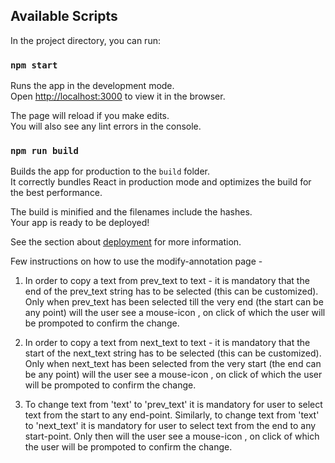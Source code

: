 ## Available Scripts

In the project directory, you can run:

### `npm start`

Runs the app in the development mode.<br />
Open [http://localhost:3000](http://localhost:3000) to view it in the browser.

The page will reload if you make edits.<br />
You will also see any lint errors in the console.


### `npm run build`

Builds the app for production to the `build` folder.<br />
It correctly bundles React in production mode and optimizes the build for the best performance.

The build is minified and the filenames include the hashes.<br />
Your app is ready to be deployed!

See the section about [deployment](https://facebook.github.io/create-react-app/docs/deployment) for more information.

Few instructions on how to use the modify-annotation page - 

1. In order to copy a text from prev_text to text - it is mandatory that the end
    of the prev_text string has to be selected (this can be customized). Only when prev_text has been selected till the very end (the start can be any point) will the user see a mouse-icon , on click of which the user will be prompoted to confirm the change.

2. In order to copy a text from next_text to text - it is mandatory that the     start of the next_text string has to be selected (this can be customized). Only when next_text has been selected from the very start (the end can be any point) will the user see a mouse-icon , on click of which the user will be prompoted to confirm the change. 

3. To change text from 'text' to 'prev_text' it is mandatory for user to select text from the start to any end-point. Similarly, to change text from 'text' to 'next_text' it is mandatory for user to select text from the end to any start-point. Only then will the user see a mouse-icon , on click of which the user will be prompoted to confirm the change. 

